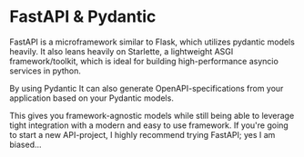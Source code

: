 # FastAPI & Pydantic
FastAPI is a microframework similar to Flask, which utilizes pydantic models heavily. It also leans heavily on Starlette, a lightweight ASGI framework/toolkit, which is ideal for building high-performance asyncio services in python.

By using Pydantic It can also generate OpenAPI-specifications from your application based on your Pydantic models.

This gives you  framework-agnostic models while still being able to leverage tight integration with a modern and easy to use framework. If you're going to start a new API-project, I highly recommend trying FastAPI; yes I am biased...
~~~~